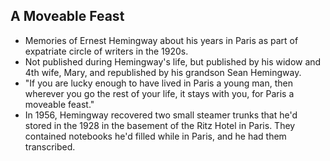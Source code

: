 A Moveable Feast
----------------

* Memories of Ernest Hemingway about his years in Paris as part of expatriate circle of writers in the 1920s.
* Not published during Hemingway's life, but published by his widow and 4th wife, Mary, and republished by his grandson Sean Hemingway.
* "If you are lucky enough to have lived in Paris a young man, then wherever you go the rest of your life, it stays with you, for Paris a moveable feast."
* In 1956, Hemingway recovered two small steamer trunks that he'd stored in the 1928 in the basement of the Ritz Hotel in Paris. They contained notebooks he'd filled while in Paris, and he had them transcribed.
